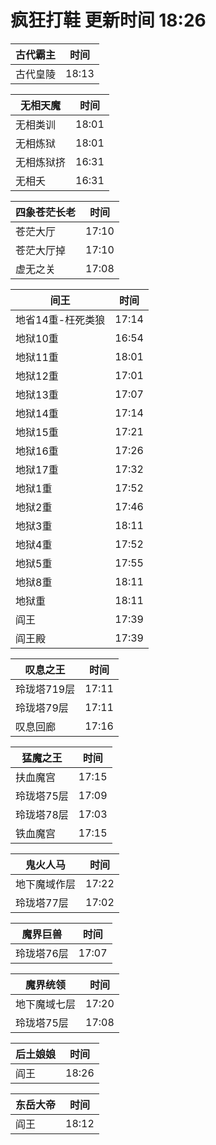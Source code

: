 # 疯狂打鞋 更新时间 18:26

| 古代霸主   | 时间    |
|--------|-------|
| 古代皇陵 | 18:13 |

| 无相天魔   | 时间    |
|--------|-------|
| 无相类训 | 18:01 |
| 无相炼狱 | 18:01 |
| 无相炼狱挤 | 16:31 |
| 无相夭 | 16:31 |

| 四象苍茫长老   | 时间    |
|--------|-------|
| 苍茫大厅 | 17:10 |
| 苍茫大厅掉 | 17:10 |
| 虚无之关 | 17:08 |

| 间王   | 时间    |
|--------|-------|
| 地省14重-枉死类狼 | 17:14 |
| 地狱10重 | 16:54 |
| 地狱11重 | 18:01 |
| 地狱12重 | 17:01 |
| 地狱13重 | 17:07 |
| 地狱14重 | 17:14 |
| 地狱15重 | 17:21 |
| 地狱16重 | 17:26 |
| 地狱17重 | 17:32 |
| 地狱1重 | 17:52 |
| 地狱2重 | 17:46 |
| 地狱3重 | 18:11 |
| 地狱4重 | 17:52 |
| 地狱5重 | 17:55 |
| 地狱8重 | 18:11 |
| 地狱重 | 18:11 |
| 阎王 | 17:39 |
| 阎王殿 | 17:39 |

| 叹息之王   | 时间    |
|--------|-------|
| 玲珑塔719层 | 17:11 |
| 玲珑塔79层 | 17:11 |
| 叹息回廊 | 17:16 |

| 猛魔之王   | 时间    |
|--------|-------|
| 扶血魔宫 | 17:15 |
| 玲珑塔75层 | 17:09 |
| 玲珑塔78层 | 17:03 |
| 铁血魔宫 | 17:15 |

| 鬼火人马   | 时间    |
|--------|-------|
| 地下魔域作层 | 17:22 |
| 玲珑塔77层 | 17:02 |

| 魔界巨兽   | 时间    |
|--------|-------|
| 玲珑塔76层 | 17:07 |

| 魔界统领   | 时间    |
|--------|-------|
| 地下魔域七层 | 17:20 |
| 玲珑塔75层 | 17:08 |

| 后土娘娘   | 时间    |
|--------|-------|
| 阎王 | 18:26 |

| 东岳大帝   | 时间    |
|--------|-------|
| 阎王 | 18:12 |